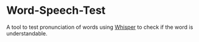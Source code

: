 # Word-Speech-Test
A tool to test pronunciation of words using [Whisper](https://github.com/openai/whisper) to check if the word is understandable.